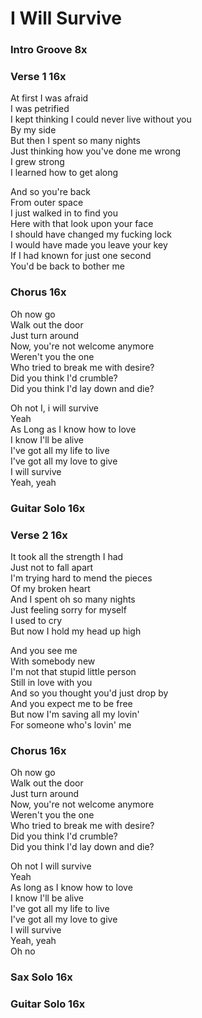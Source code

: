 # I Will Survive

### Intro Groove  8x

### Verse 1  16x
At first I was afraid  
I was petrified  
I kept thinking I could never live without you  
By my side  
But then I spent so many nights  
Just thinking how you've done me wrong  
I grew strong  
I learned how to get along  

And so you're back  
From outer space  
I just walked in to find you  
Here with that look upon your face  
I should have changed my fucking lock  
I would have made you leave your key  
If I had known for just one second  
You'd be back to bother me  

### Chorus  16x
Oh now go  
Walk out the door  
Just turn around  
Now, you're not welcome anymore  
Weren't you the one  
Who tried to break me with desire?  
Did you think I'd crumble?  
Did you think I'd lay down and die?  

Oh not I, i will survive  
Yeah  
As Long as I know how to love  
I know I'll be alive  
I've got all my life to live  
I've got all my love to give  
I will survive  
Yeah, yeah  

### Guitar Solo 16x

### Verse 2  16x
It took all the strength I had  
Just not to fall apart  
I'm trying hard to mend the pieces  
Of my broken heart  
And I spent oh so many nights  
Just feeling sorry for myself  
I used to cry  
But now I hold my head up high  

And you see me  
With somebody new  
I'm not that stupid little person  
Still in love with you  
And so you thought you'd just drop by  
And you expect me to be free  
But now I'm saving all my lovin'  
For someone who's lovin' me  

### Chorus  16x
Oh now go  
Walk out the door  
Just turn around  
Now, you're not welcome anymore  
Weren't you the one  
Who tried to break me with desire?  
Did you think I'd crumble?  
Did you think I'd lay down and die?  

Oh not I will survive  
Yeah  
As long as I know how to love  
I know I'll be alive  
I've got all my life to live  
I've got all my love to give  
I will survive  
Yeah, yeah  
Oh no

### Sax Solo 16x

### Guitar Solo 16x
